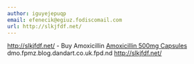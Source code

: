 ```yaml
---
author: iguyejepuqp
email: efenecik@egiuz.fodiscomail.com
url: http://slkjfdf.net/
---
```


http://slkjfdf.net/ - Buy Amoxicillin <a href="http://slkjfdf.net/">Amoxicillin 500mg Capsules</a> dmo.fpmz.blog.dandart.co.uk.fpd.nd http://slkjfdf.net/